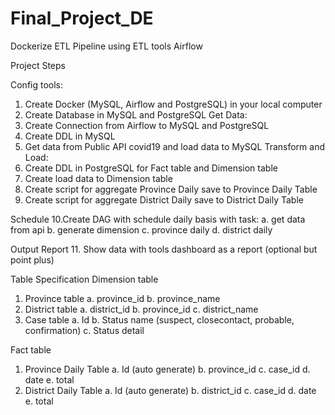# Final_Project_DE
Dockerize ETL Pipeline using ETL tools Airflow

Project Steps

Config tools:
1. Create Docker (MySQL, Airflow and PostgreSQL) in your local computer
2. Create Database in MySQL and PostgreSQL
Get Data:
3. Create Connection from Airflow to MySQL and PostgreSQL
4. Create DDL in MySQL
5. Get data from Public API covid19 and load data to MySQL
Transform and Load:
6. Create DDL in PostgreSQL for Fact table and Dimension table
7. Create load data to Dimension table
8. Create script for aggregate Province Daily save to Province Daily Table
9. Create script for aggregate District Daily save to District Daily Table

Schedule
10.Create DAG with schedule daily basis with task:
a. get data from api
b. generate dimension
c. province daily
d. district daily

Output Report
11. Show data with tools dashboard as a report (optional but point plus)

Table Specification
Dimension table
1. Province table
a. province_id
b. province_name
2. District table
a. district_id
b. province_id
c. district_name
3. Case table
a. Id
b. Status name (suspect, closecontact, probable, confirmation)
c. Status detail

Fact table
1. Province Daily Table
a. Id (auto generate)
b. province_id
c. case_id
d. date
e. total
2. District Daily Table
a. Id (auto generate)
b. district_id
c. case_id
d. date
e. total
